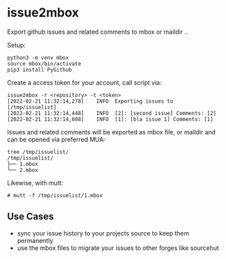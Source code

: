 # issue2mbox

Export github issues and related comments to mbox or maildir ..

Setup:

```
python3 -m venv mbox
source mbox/bin/activate
pip3 install PyGithub
```

Create a access token for your account, call script via:

```
issue2mbox -r <repository> -t <token>
[2022-02-21 11:32:14,278]    INFO  Exporting issues to [/tmp/issuelist]
[2022-02-21 11:32:14,448]    INFO  [2]: [second issue] Comments: [2]
[2022-02-21 11:32:14,608]    INFO  [1]: [bla issue 1] Comments: [1]
```

Issues and related comments will be exported as mbox
file, or maildir and can be opened via preferred MUA:

```
tree /tmp/issuelist/
/tmp/issuelist/
├── 1.mbox
└── 2.mbox
```

Likewise, with mutt:

`# mutt -f /tmp/issuelist/1.mbox`

## Use Cases

* sync your issue history to your projects source to keep them permanently
* use the mbox files to migrate your issues to other forges like sourcehut
